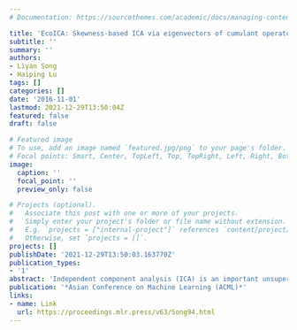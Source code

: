 ```yaml
---
# Documentation: https://sourcethemes.com/academic/docs/managing-content/

title: 'EcoICA: Skewness-based ICA via eigenvectors of cumulant operator'
subtitle: ''
summary: ''
authors:
- Liyan Song
- Haiping Lu
tags: []
categories: []
date: '2016-11-01'
lastmod: 2021-12-29T13:50:04Z
featured: false
draft: false

# Featured image
# To use, add an image named `featured.jpg/png` to your page's folder.
# Focal points: Smart, Center, TopLeft, Top, TopRight, Left, Right, BottomLeft, Bottom, BottomRight.
image:
  caption: ''
  focal_point: ''
  preview_only: false

# Projects (optional).
#   Associate this post with one or more of your projects.
#   Simply enter your project's folder or file name without extension.
#   E.g. `projects = ["internal-project"]` references `content/project/deep-learning/index.md`.
#   Otherwise, set `projects = []`.
projects: []
publishDate: '2021-12-29T13:50:03.163770Z'
publication_types:
- '1'
abstract: 'Independent component analysis (ICA) is an important unsupervised learning method. Most popular ICA methods use kurtosis as a metric of non-Gaussianity to maximize, such as FastICA and JADE.However, their assumption of kurtosic sources may not always be satisfied in practice. For weak-kurtosic but skewed sources, kurtosis-based methods could fail while skewness-based methods seem more promising, where skewness is another non-Gaussianity metric measuring the non-symmetry of signals. Partly due to the common assumption of signal symmetry, skewness-based ICA has not been systematically studied in spite of some existing works. In this paper, we take a systematic approach to develop EcoICA, a new skewness-based ICA method for weak-kurtosic but skewed sources. Specifically, we design a new cumulant operator, define its eigenvalues and eigenvectors, reveal their connections with the ICA model to formulate the EcoICA problem, and use Jacobi method to solve it. Experiments on both synthetic and real data show the superior performance of EcoICA over existing kurtosis-based and skewness-based methods for skewed sources. In particular, EcoICA is less sensitive to sample size, noise, and outlier than other methods. Studies on face recognition further confirm the usefulness of EcoICA in classification.'
publication: '*Asian Conference on Machine Learning (ACML)*'
links:
- name: Link
  url: https://proceedings.mlr.press/v63/Song94.html
---
```

